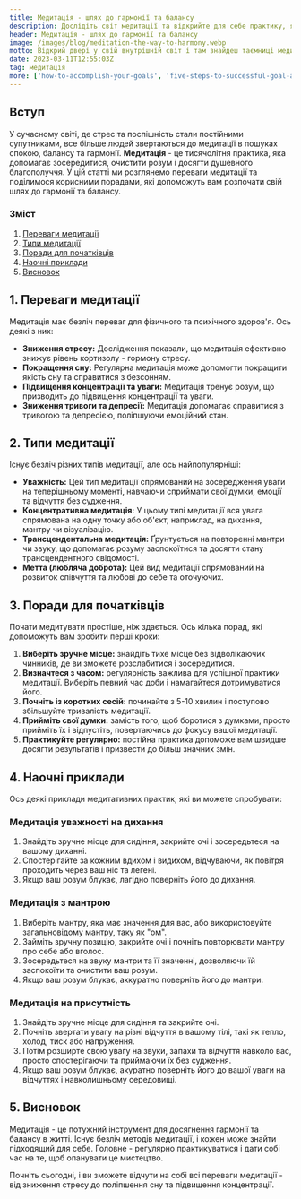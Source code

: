 ```yaml
---
title: Медитація - шлях до гармонії та балансу
description: Дослідіть світ медитації та відкрийте для себе практику, яка допоможе вам досягти гармонії та балансу. Дізнайтеся, як медитація може поліпшити ваше фізичне та емоційне благополуччя, а також навчіться контролювати свої думки та керувати своєю увагою
header: Медитація - шлях до гармонії та балансу
image: /images/blog/meditation-the-way-to-harmony.webp
motto: Відкрий двері у свій внутрішній світ і там знайдеш таємниці медитації - ключ до гармонії та балансу, який перетворить твоє життя
date: 2023-03-11T12:55:03Z
tag: медитація
more: ['how-to-accomplish-your-goals', 'five-steps-to-successful-goal-achievement']
---
```

**Вступ**
---------

У сучасному світі, де стрес та поспішність стали постійними супутниками, все більше людей звертаються до медитації в пошуках спокою, балансу та гармонії. **Медитація** - це тисячолітня практика, яка допомагає зосередитися, очистити розум і досягти душевного благополуччя. У цій статті ми розглянемо переваги медитації та поділимося корисними порадами, які допоможуть вам розпочати свій шлях до гармонії та балансу.

### **Зміст**

1.  [Переваги медитації](#benefits-meditations)
2.  [Типи медитації](#meditation-types)
3.  [Поради для початківців](#tips-for-beginners)
4.  [Наочні приклади](#examples)
5.  [Висновок](#conclusion)

<a name="benefits-meditations"></a>

**1\. Переваги медитації**
--------------------------

Медитація має безліч переваг для фізичного та психічного здоров'я. Ось деякі з них:

*   **Зниження стресу:** Дослідження показали, що медитація ефективно знижує рівень кортизолу - гормону стресу.
*   **Покращення сну:** Регулярна медитація може допомогти покращити якість сну та справитися з безсонням.
*   **Підвищення концентрації та уваги:** Медитація тренує розум, що призводить до підвищення концентрації та уваги.
*   **Зниження тривоги та депресії:** Медитація допомагає справитися з тривогою та депресією, поліпшуючи емоційний стан.

<a name="meditation-types"></a>

**2\. Типи медитації**
----------------------

Існує безліч різних типів медитації, але ось найпопулярніші:

*   **Уважність:** Цей тип медитації спрямований на зосередження уваги на теперішньому моменті, навчаючи сприймати свої думки, емоції та відчуття без судження.
*   **Концентративна медитація:** У цьому типі медитації вся увага спрямована на одну точку або об'єкт, наприклад, на дихання, мантру чи візуалізацію.
*   **Трансцендентальна медитація:** Ґрунтується на повторенні мантри чи звуку, що допомагає розуму заспокоїтися та досягти стану трансцендентного свідомості.
*   **Метта (любляча доброта):** Цей вид медитації спрямований на розвиток співчуття та любові до себе та оточуючих.

<a name="tips-for-beginners"></a>

**3\. Поради для початківців**
-----------------------------

Почати медитувати простіше, ніж здається. Ось кілька порад, які допоможуть вам зробити перші кроки:

1.  **Виберіть зручне місце:** знайдіть тихе місце без відволікаючих чинників, де ви зможете розслабитися і зосередитися.
2.  **Визначтеся з часом:** регулярність важлива для успішної практики медитації. Виберіть певний час доби і намагайтеся дотримуватися його.
3.  **Почніть із коротких сесій:** починайте з 5-10 хвилин і поступово збільшуйте тривалість медитації.
4.  **Прийміть свої думки:** замість того, щоб боротися з думками, просто прийміть їх і відпустіть, повертаючись до фокусу вашої медитації.
5.  **Практикуйте регулярно:** постійна практика допоможе вам швидше досягти результатів і призвести до більш значних змін.


<a name="examples"></a>

**4\. Наочні приклади**
-----------------------

Ось деякі приклади медитативних практик, які ви можете спробувати:

### **Медитація уважності на дихання**

1.  Знайдіть зручне місце для сидіння, закрийте очі і зосередьтеся на вашому диханні.
2.  Спостерігайте за кожним вдихом і видихом, відчуваючи, як повітря проходить через ваш ніс та легені.
3.  Якщо ваш розум блукає, лагідно поверніть його до дихання.

### **Медитація з мантрою**

1.  Виберіть мантру, яка має значення для вас, або використовуйте загальновідому мантру, таку як "ом".
2.  Займіть зручну позицію, закрийте очі і почніть повторювати мантру про себе або вголос.
3.  Зосередьтеся на звуку мантри та її значенні, дозволяючи їй заспокоїти та очистити ваш розум.
4.  Якщо ваш розум блукає, аккуратно поверніть його до мантри.

### **Медитація на присутність**

1.  Знайдіть зручне місце для сидіння та закрийте очі.
2.  Почніть звертати увагу на різні відчуття в вашому тілі, такі як тепло, холод, тиск або напруження.
3.  Потім розширте свою увагу на звуки, запахи та відчуття навколо вас, просто спостерігаючи та приймаючи їх без судження.
4.  Якщо ваш розум блукає, акуратно поверніть його до вашої уваги на відчуттях і навколишньому середовищі.

<a name="conclusion"></a>

**5\. Висновок**
------------------

Медитація - це потужний інструмент для досягнення гармонії та балансу в житті. Існує безліч методів медитації, і кожен може знайти підходящий для себе. Головне - регулярно практикуватися і дати собі час на те, щоб опанувати це мистецтво. 

  
Почніть сьогодні, і ви зможете відчути на собі всі переваги медитації - від зниження стресу до поліпшення сну та підвищення концентрації.
